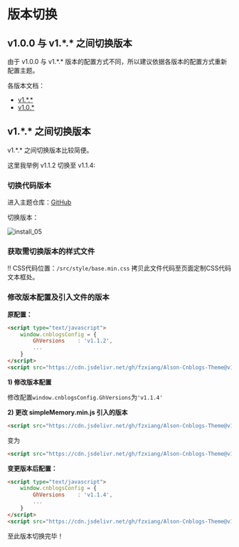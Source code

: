 # 版本切换

## v1.0.0 与 v1.\*.* 之间切换版本

由于 v1.0.0 与 v1.\*.* 版本的配置方式不同，所以建议依据各版本的配置方式重新配置主题。

各版本文档：
- [v1.\*.*](https://bndong.github.io/Alson-Cnblogs-Theme/v1.1/)
- [v1.0.*](https://bndong.github.io/Alson-Cnblogs-Theme/v1.0/)

## v1.\*.* 之间切换版本

v1.\*.* 之间切换版本比较简便。

这里我举例 v1.1.2 切换至 v1.1.4:

### 切换代码版本

进入主题仓库：[GitHub](https://github.com/fzxiang/Alson-Cnblogs-Theme)

切换版本：

![install_05](../../Images/install_06.png)

### 获取需切换版本的样式文件

‼️ CSS代码位置：```/src/style/base.min.css``` 拷贝此文件代码至页面定制CSS代码文本框处。

### 修改版本配置及引入文件的版本

**原配置：**

```html
<script type="text/javascript">
    window.cnblogsConfig = {
        GhVersions    : 'v1.1.2',
        ...
    }
</script>
<script src="https://cdn.jsdelivr.net/gh/fzxiang/Alson-Cnblogs-Theme@v1.1.2/src/script/simpleMemory.min.js"></script>
```

**1) 修改版本配置**

修改配置```window.cnblogsConfig.GhVersions```为```'v1.1.4'```

**2) 更改 simpleMemory.min.js 引入的版本**

```html
<script src="https://cdn.jsdelivr.net/gh/fzxiang/Alson-Cnblogs-Theme@v1.1.2/src/script/simpleMemory.min.js"></script>
```

变为

```html
<script src="https://cdn.jsdelivr.net/gh/fzxiang/Alson-Cnblogs-Theme@v1.1.4/src/script/simpleMemory.min.js"></script>
```

**变更版本后配置：**

```html
<script type="text/javascript">
    window.cnblogsConfig = {
        GhVersions    : 'v1.1.4',
        ...
    }
</script>
<script src="https://cdn.jsdelivr.net/gh/fzxiang/Alson-Cnblogs-Theme@v1.1.4/src/script/simpleMemory.min.js"></script>
```

至此版本切换完毕！